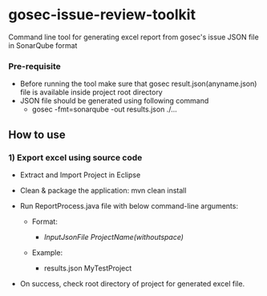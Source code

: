 # gosec-issue-review-toolkit
Command line tool for generating excel report from gosec's issue JSON file in SonarQube format

### Pre-requisite
- Before running the tool make sure that gosec result.json(anyname.json) file is available inside project root directory
- JSON file should be generated using following command
    - gosec -fmt=sonarqube -out results.json ./...
 
## How to use  

### 1) Export excel using source code

- Extract and Import Project in Eclipse 
- Clean & package the application: mvn clean install
- Run ReportProcess.java file with below command-line arguments:  
    - Format:  
      - *InputJsonFile* *ProjectName(withoutspace)*
    
    - Example:  
      - results.json MyTestProject
   
- On success, check root directory of project for generated excel file.
